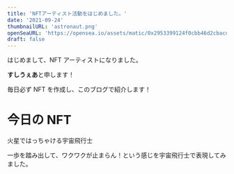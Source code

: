```yaml
---
title: 'NFTアーティスト活動をはじめました。'
date: '2021-09-24'
thumbnailURL: 'astronaut.png'
openSeaURL: 'https://opensea.io/assets/matic/0x2953399124f0cbb46d2cbacd8a89cf0599974963/80533188798899796897868278064969341025676140528266714365537697187813461590017'
draft: false
---
```


はじめまして、NFT アーティストになりました。

**すしうぇあ**と申します！

毎日必ず NFT を作成し、このブログで紹介します！

# 今日の NFT

火星ではっちゃける宇宙飛行士

一歩を踏み出して、ワクワクが止まらん！という感じを宇宙飛行士で表現してみました。
